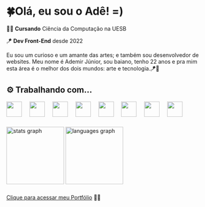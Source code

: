<h1 align="left">🍀Olá, eu sou o Adê! =)</h1>

🧑‍🎓 **Cursando** Ciência da Computação na UESB

🪁 **Dev Front-End** desde 2022

Eu sou um curioso e um amante das artes; e também sou desenvolvedor de websites. Meu nome é Ademir Júnior, sou baiano, tenho 22 anos e pra mim esta área é o melhor dos dois mundos: arte e tecnologia.🪁🦾

## ⚙️ Trabalhando com...

<div align="left">
  <img src="https://cdn.jsdelivr.net/gh/devicons/devicon@latest/icons/javascript/javascript-original.svg" height="40" />
  <img width="12" />
  <img src="https://cdn.jsdelivr.net/gh/devicons/devicon/icons/typescript/typescript-original.svg" height="40" />
  <img width="12" />
  <img src="https://cdn.jsdelivr.net/gh/devicons/devicon/icons/nextjs/nextjs-original.svg" height="40" />
  <img width="12" />
  <img src="https://cdn.jsdelivr.net/gh/devicons/devicon@latest/icons/react/react-original.svg" height="40" />
  <img width="12" />
  <img src="https://cdn.jsdelivr.net/gh/devicons/devicon@latest/icons/tailwindcss/tailwindcss-original.svg" height="40" />
  <img width="12" />
  <img src="https://cdn.jsdelivr.net/gh/devicons/devicon@latest/icons/figma/figma-original.svg" height="40" />
  <img width="12" />
  <img src="https://cdn.jsdelivr.net/gh/devicons/devicon@latest/icons/nodejs/nodejs-original.svg" height="40" />
  <img width="12" />
  <img src="https://cdn.jsdelivr.net/gh/devicons/devicon@latest/icons/mysql/mysql-original.svg" height="40" />

</div>

###

<div align="left">
  <img src="https://github-readme-stats.vercel.app/api?username=adejuniorr&hide_title=false&hide_rank=false&show_icons=true&include_all_commits=true&count_private=true&disable_animations=false&theme=github_dark&locale=en&hide_border=false" height="150" alt="stats graph"  />
  <img src="https://github-readme-stats.vercel.app/api/top-langs?username=adejuniorr&locale=en&hide_title=false&layout=compact&card_width=320&langs_count=5&theme=github_dark&hide_border=false&hide=vhdl,java,handlebars,stata" height="150" alt="languages graph"  />
</div>

###

<a href="https://dev-ade.vercel.app/">Clique para acessar meu Portfólio</a> 👨‍💻
